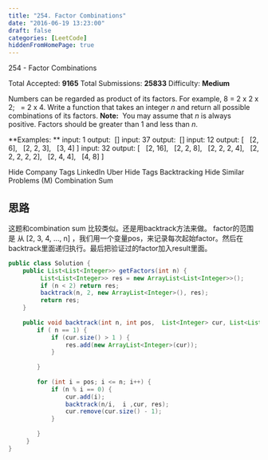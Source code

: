 ```yaml
---
title: "254. Factor Combinations"
date: "2016-06-19 13:23:00"
draft: false
categories: [LeetCode]
hiddenFromHomePage: true
---
```

254 - Factor Combinations

Total Accepted: **9165** Total Submissions: **25833** Difficulty: **Medium**

Numbers can be regarded as product of its factors. For example,
8 = 2 x 2 x 2;
  = 2 x 4.
Write a function that takes an integer *n* and return all possible combinations of its factors.
**Note:** 
You may assume that *n* is always positive.
Factors should be greater than 1 and less than *n*.

**Examples: **
input: 1
output: 
[]
input: 37
output: 
[]
input: 12
output:
[
  [2, 6],
  [2, 2, 3],
  [3, 4]
]
input: 32
output:
[
  [2, 16],
  [2, 2, 8],
  [2, 2, 2, 4],
  [2, 2, 2, 2, 2],
  [2, 4, 4],
  [4, 8]
]

Hide Company Tags LinkedIn Uber
Hide Tags Backtracking
Hide Similar Problems (M) Combination Sum

## 思路 ##
这题和combination sum 比较类似。还是用backtrack方法来做。
factor的范围是 从 [2, 3, 4, ...,  n] ，我们用一个变量pos，来记录每次起始factor。然后在backtrack里面递归执行。最后把验证过的factor加入result里面。  

```java
public class Solution {
    public List<List<Integer>> getFactors(int n) {
         List<List<Integer>> res = new ArrayList<List<Integer>>();
         if (n < 2) return res;
         backtrack(n, 2, new ArrayList<Integer>(), res);
         return res;
    }
    
    public void backtrack(int n, int pos,  List<Integer> cur, List<List<Integer>> res) {
        if ( n == 1) {
            if (cur.size() > 1 ) {
                res.add(new ArrayList<Integer>(cur));
            }
            
        }
        
        for (int i = pos; i <= n; i++) {
            if (n % i == 0) {
                cur.add(i);
                backtrack(n/i,  i ,cur, res);
                cur.remove(cur.size() - 1); 
            }
           
        }
     }
}
```
